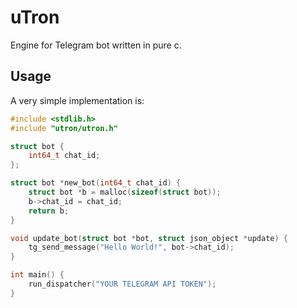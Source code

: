 # uTron

Engine for Telegram bot written in pure c.

## Usage

A very simple implementation is:

```c
#include <stdlib.h>
#include "utron/utron.h"

struct bot {
    int64_t chat_id;
};

struct bot *new_bot(int64_t chat_id) {
    struct bot *b = malloc(sizeof(struct bot));
    b->chat_id = chat_id;
    return b;
}

void update_bot(struct bot *bot, struct json_object *update) {
    tg_send_message("Hello World!", bot->chat_id);
}

int main() {
    run_dispatcher("YOUR TELEGRAM API TOKEN");
}
```
